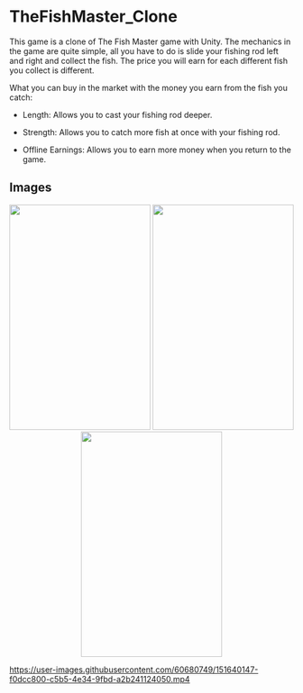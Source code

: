 # TheFishMaster_Clone
This game is a clone of The Fish Master game with Unity. The mechanics in the game are quite simple, all you have to do is slide your fishing rod left and right and collect the fish.
The price you will earn for each different fish you collect is different.

What you can buy in the market with the money you earn from the fish you catch:

- Length: Allows you to cast your fishing rod deeper.

- Strength: Allows you to catch more fish at once with your fishing rod.

- Offline Earnings: Allows you to earn more money when you return to the game.


## Images
<p align="center">
<img src="https://user-images.githubusercontent.com/60680749/151640250-9666dd54-55c2-435c-8cfb-999310fe847a.png" width="250" height="400">
<img src="https://user-images.githubusercontent.com/60680749/151640252-3a55be26-9bc9-4550-ac40-1c0e21b32520.png" width="250" height="400">
<img src="https://user-images.githubusercontent.com/60680749/151640254-628bd46d-93d7-4a95-8369-d8c2a5351c69.png" width="250" height="400">
</p>

https://user-images.githubusercontent.com/60680749/151640147-f0dcc800-c5b5-4e34-9fbd-a2b241124050.mp4

